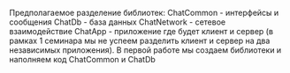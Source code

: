 ﻿Предполагаемое разделение библиотек:
ChatCommon - интерфейсы и сообщения
ChatDb - база данных
ChatNetwork - сетевое взаимодействие
ChatApp - приложение где будет клиент и сервер (в рамках 1 семинара мы не успеем разделить клиент и сервер на два независимых приложения).
В первой работе мы создаем библиотеки и наполняем код ChatCommon и ChatDb